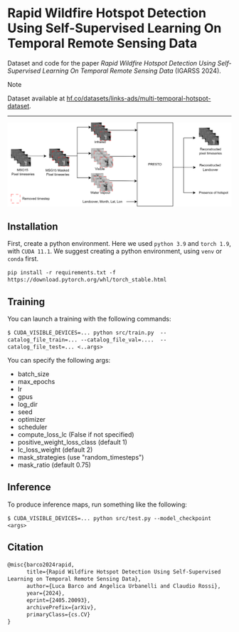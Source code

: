 # Rapid Wildfire Hotspot Detection Using Self-Supervised Learning On Temporal Remote Sensing Data
Dataset and code for the paper *Rapid Wildfire Hotspot Detection Using Self-Supervised Learning On Temporal Remote Sensing Data* (IGARSS 2024).

<!-- [![arXiv](https://img.shields.io/badge/arXiv-2306.16252-b31b1b.svg?style=flat-square)](https://arxiv.org/abs/2306.16252) -->

> [!NOTE]  
> Dataset available at [hf.co/datasets/links-ads/multi-temporal-hotspot-dataset](https://huggingface.co/datasets/links-ads/multi-temporal-hotspot-dataset).

---------------

![Architecture](/resources/Presto_igarss.drawio.png)


## Installation

First, create a python environment. Here we used `python 3.9` and `torch 1.9`, with `CUDA 11.1`.
We suggest creating a python environment, using `venv` or `conda` first.

```
pip install -r requirements.txt -f https://download.pytorch.org/whl/torch_stable.html
```

## Training
You can launch a training with the following commands:

```console
$ CUDA_VISIBLE_DEVICES=... python src/train.py  --catalog_file_train=... --catalog_file_val=....  --catalog_file_test=... <..args>
```
You can specify the following args:
- batch_size
- max_epochs
- lr
- gpus
- log_dir
- seed
- optimizer
- scheduler
- compute_loss_lc (False if not specified)
- positive_weight_loss_class (default 1)
- lc_loss_weight (default 2)
- mask_strategies (use "random_timesteps")
- mask_ratio (default 0.75)

## Inference

To produce inference maps, run something like the following:

```
$ CUDA_VISIBLE_DEVICES=... python src/test.py --model_checkpoint <args>
```

## Citation
```
@misc{barco2024rapid,
      title={Rapid Wildfire Hotspot Detection Using Self-Supervised Learning on Temporal Remote Sensing Data}, 
      author={Luca Barco and Angelica Urbanelli and Claudio Rossi},
      year={2024},
      eprint={2405.20093},
      archivePrefix={arXiv},
      primaryClass={cs.CV}
}
```
